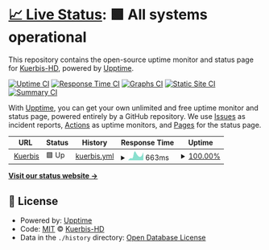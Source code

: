# [📈 Live Status](https://status.kuerbis.cf): <!--live status--> **🟩 All systems operational**

This repository contains the open-source uptime monitor and status page for [Kuerbis-HD](https://status.kuerbis.cf), powered by [Upptime](https://github.com/upptime/upptime).

[![Uptime CI](https://github.com/Kuerbis-HD/Kuerbis-Web-Status/workflows/Uptime%20CI/badge.svg)](https://github.com/Kuerbis-HD/Kuerbis-Web-Status/actions?query=workflow%3A%22Uptime+CI%22)
[![Response Time CI](https://github.com/Kuerbis-HD/Kuerbis-Web-Status/workflows/Response%20Time%20CI/badge.svg)](https://github.com/Kuerbis-HD/Kuerbis-Web-Status/actions?query=workflow%3A%22Response+Time+CI%22)
[![Graphs CI](https://github.com/Kuerbis-HD/Kuerbis-Web-Status/workflows/Graphs%20CI/badge.svg)](https://github.com/Kuerbis-HD/Kuerbis-Web-Status/actions?query=workflow%3A%22Graphs+CI%22)
[![Static Site CI](https://github.com/Kuerbis-HD/Kuerbis-Web-Status/workflows/Static%20Site%20CI/badge.svg)](https://github.com/Kuerbis-HD/Kuerbis-Web-Status/actions?query=workflow%3A%22Static+Site+CI%22)
[![Summary CI](https://github.com/Kuerbis-HD/Kuerbis-Web-Status/workflows/Summary%20CI/badge.svg)](https://github.com/Kuerbis-HD/Kuerbis-Web-Status/actions?query=workflow%3A%22Summary+CI%22)

With [Upptime](https://upptime.js.org), you can get your own unlimited and free uptime monitor and status page, powered entirely by a GitHub repository. We use [Issues](https://github.com/Kuerbis-HD/Kuerbis-Web-Status/issues) as incident reports, [Actions](https://github.com/Kuerbis-HD/Kuerbis-Web-Status/actions) as uptime monitors, and [Pages](https://status.kuerbis.cf) for the status page.

<!--start: status pages-->
<!-- This summary is generated by Upptime (https://github.com/upptime/upptime) -->
<!-- Do not edit this manually, your changes will be overwritten -->
<!-- prettier-ignore -->
| URL | Status | History | Response Time | Uptime |
| --- | ------ | ------- | ------------- | ------ |
| <img alt="" src="https://icons.duckduckgo.com/ip3/kuerbis.ovh.ico" height="13"> [Kuerbis](https://kuerbis.ovh) | 🟩 Up | [kuerbis.yml](https://github.com/Kuerbis-HD/Kuerbis-Web-Status/commits/HEAD/history/kuerbis.yml) | <details><summary><img alt="Response time graph" src="./graphs/kuerbis/response-time-week.png" height="20"> 663ms</summary><br><a href="https://status.kuerbis.ovh/history/kuerbis"><img alt="Response time 1628" src="https://img.shields.io/endpoint?url=https%3A%2F%2Fraw.githubusercontent.com%2FKuerbis-HD%2FKuerbis-Web-Status%2FHEAD%2Fapi%2Fkuerbis%2Fresponse-time.json"></a><br><a href="https://status.kuerbis.ovh/history/kuerbis"><img alt="24-hour response time 1089" src="https://img.shields.io/endpoint?url=https%3A%2F%2Fraw.githubusercontent.com%2FKuerbis-HD%2FKuerbis-Web-Status%2FHEAD%2Fapi%2Fkuerbis%2Fresponse-time-day.json"></a><br><a href="https://status.kuerbis.ovh/history/kuerbis"><img alt="7-day response time 663" src="https://img.shields.io/endpoint?url=https%3A%2F%2Fraw.githubusercontent.com%2FKuerbis-HD%2FKuerbis-Web-Status%2FHEAD%2Fapi%2Fkuerbis%2Fresponse-time-week.json"></a><br><a href="https://status.kuerbis.ovh/history/kuerbis"><img alt="30-day response time 539" src="https://img.shields.io/endpoint?url=https%3A%2F%2Fraw.githubusercontent.com%2FKuerbis-HD%2FKuerbis-Web-Status%2FHEAD%2Fapi%2Fkuerbis%2Fresponse-time-month.json"></a><br><a href="https://status.kuerbis.ovh/history/kuerbis"><img alt="1-year response time 1639" src="https://img.shields.io/endpoint?url=https%3A%2F%2Fraw.githubusercontent.com%2FKuerbis-HD%2FKuerbis-Web-Status%2FHEAD%2Fapi%2Fkuerbis%2Fresponse-time-year.json"></a></details> | <details><summary><a href="https://status.kuerbis.ovh/history/kuerbis">100.00%</a></summary><a href="https://status.kuerbis.ovh/history/kuerbis"><img alt="All-time uptime 43.01%" src="https://img.shields.io/endpoint?url=https%3A%2F%2Fraw.githubusercontent.com%2FKuerbis-HD%2FKuerbis-Web-Status%2FHEAD%2Fapi%2Fkuerbis%2Fuptime.json"></a><br><a href="https://status.kuerbis.ovh/history/kuerbis"><img alt="24-hour uptime 100.00%" src="https://img.shields.io/endpoint?url=https%3A%2F%2Fraw.githubusercontent.com%2FKuerbis-HD%2FKuerbis-Web-Status%2FHEAD%2Fapi%2Fkuerbis%2Fuptime-day.json"></a><br><a href="https://status.kuerbis.ovh/history/kuerbis"><img alt="7-day uptime 100.00%" src="https://img.shields.io/endpoint?url=https%3A%2F%2Fraw.githubusercontent.com%2FKuerbis-HD%2FKuerbis-Web-Status%2FHEAD%2Fapi%2Fkuerbis%2Fuptime-week.json"></a><br><a href="https://status.kuerbis.ovh/history/kuerbis"><img alt="30-day uptime 100.00%" src="https://img.shields.io/endpoint?url=https%3A%2F%2Fraw.githubusercontent.com%2FKuerbis-HD%2FKuerbis-Web-Status%2FHEAD%2Fapi%2Fkuerbis%2Fuptime-month.json"></a><br><a href="https://status.kuerbis.ovh/history/kuerbis"><img alt="1-year uptime 42.79%" src="https://img.shields.io/endpoint?url=https%3A%2F%2Fraw.githubusercontent.com%2FKuerbis-HD%2FKuerbis-Web-Status%2FHEAD%2Fapi%2Fkuerbis%2Fuptime-year.json"></a></details>

<!--end: status pages-->

[**Visit our status website →**](https://status.kuerbis.cf)

## 📄 License

- Powered by: [Upptime](https://github.com/upptime/upptime)
- Code: [MIT](./LICENSE) © [Kuerbis-HD](https://status.kuerbis.cf)
- Data in the `./history` directory: [Open Database License](https://opendatacommons.org/licenses/odbl/1-0/)
